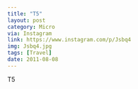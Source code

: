 ```yaml
---
title: "T5"
layout: post
category: Micro
via: Instagram
link: https://www.instagram.com/p/Jsbq4
img: Jsbq4.jpg
tags: [Travel]
date: 2011-08-08
---
```

T5